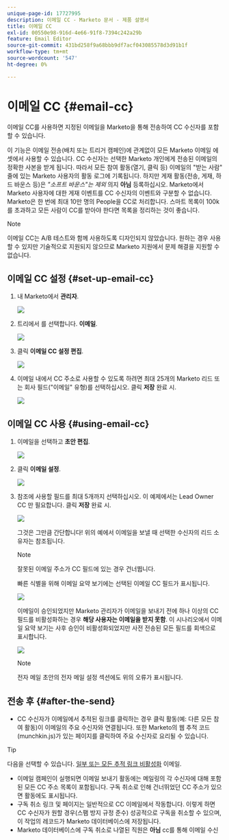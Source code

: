 ```yaml
---
unique-page-id: 17727995
description: 이메일 CC - Marketo 문서 - 제품 설명서
title: 이메일 CC
exl-id: 00550e98-916d-4e66-91f8-7394c242a29b
feature: Email Editor
source-git-commit: 431bd258f9a68bbb9df7acf043085578d3d91b1f
workflow-type: tm+mt
source-wordcount: '547'
ht-degree: 0%

---
```


# 이메일 CC {#email-cc}

이메일 CC를 사용하면 지정된 이메일을 Marketo을 통해 전송하여 CC 수신자를 포함할 수 있습니다.

이 기능은 이메일 전송(배치 또는 트리거 캠페인)에 관계없이 모든 Marketo 이메일 에셋에서 사용할 수 있습니다. CC 수신자는 선택한 Marketo 개인에게 전송된 이메일의 정확한 사본을 받게 됩니다. 따라서 모든 참여 활동(열기, 클릭 등) 이메일의 &quot;받는 사람&quot; 줄에 있는 Marketo 사용자의 활동 로그에 기록됩니다. 하지만 게재 활동(전송, 게재, 하드 바운스 등)은 _&quot;소프트 바운스&quot;는 제외_ 의지 **아님** 등록하십시오. Marketo에서 Marketo 사용자에 대한 게재 이벤트를 CC 수신자의 이벤트와 구분할 수 없습니다. Marketo은 한 번에 최대 10만 명의 People을 CC로 처리합니다. 스마트 목록이 100k를 초과하고 모든 사람이 CC를 받아야 한다면 목록을 정리하는 것이 좋습니다.

>[!NOTE]
>
>이메일 CC는 A/B 테스트와 함께 사용하도록 디자인되지 않았습니다. 원하는 경우 사용할 수 있지만 기술적으로 지원되지 않으므로 Marketo 지원에서 문제 해결을 지원할 수 없습니다.

## 이메일 CC 설정 {#set-up-email-cc}

1. 내 Marketo에서 **관리자**.

   ![](assets/one.png)

1. 트리에서 를 선택합니다. **이메일**.

   ![](assets/two.png)

1. 클릭 **이메일 CC 설정 편집**.

   ![](assets/three.png)

1. 이메일 내에서 CC 주소로 사용할 수 있도록 하려면 최대 25개의 Marketo 리드 또는 회사 필드(&quot;이메일&quot; 유형)를 선택하십시오. 클릭 **저장** 완료 시.

   ![](assets/four.png)

## 이메일 CC 사용 {#using-email-cc}

1. 이메일을 선택하고 **초안 편집**.

   ![](assets/five.png)

1. 클릭 **이메일 설정**.

   ![](assets/six.png)

1. 참조에 사용할 필드를 최대 5개까지 선택하십시오. 이 예제에서는 Lead Owner CC 만 필요합니다. 클릭 **저장** 완료 시.

   ![](assets/seven.png)

   그것은 그만큼 간단합니다! 위의 예에서 이메일을 보낼 때 선택한 수신자의 리드 소유자는 참조됩니다.

   >[!NOTE]
   >
   >잘못된 이메일 주소가 CC 필드에 있는 경우 건너뜁니다.

   빠른 식별을 위해 이메일 요약 보기에는 선택된 이메일 CC 필드가 표시됩니다.

   ![](assets/eight.png)

   이메일이 승인되었지만 Marketo 관리자가 이메일을 보내기 전에 하나 이상의 CC 필드를 비활성화하는 경우 **해당 사용자는 이메일을 받지 못함**. 이 시나리오에서 이메일 요약 보기는 사후 승인이 비활성화되었지만 사전 전송된 모든 필드를 회색으로 표시합니다.

   ![](assets/removal.png)

   >[!NOTE]
   >
   >전자 메일 초안의 전자 메일 설정 섹션에도 위의 오류가 표시됩니다.

## 전송 후 {#after-the-send}

* CC 수신자가 이메일에서 추적된 링크를 클릭하는 경우 클릭 활동(예: 다른 모든 참여 활동)이 이메일의 주요 수신자와 연결됩니다. 또한 Marketo의 웹 추적 코드(munchkin.js)가 있는 페이지를 클릭하여 주요 수신자로 요리될 수 있습니다.

>[!TIP]
>
>다음을 선택할 수 있습니다. [일부 또는 모든 추적 링크 비활성화](/help/marketo/product-docs/email-marketing/general/functions-in-the-editor/disable-tracking-for-an-email-link.md) 이메일.

* 이메일 캠페인이 실행되면 이메일 보내기 활동에는 메일링의 각 수신자에 대해 포함된 모든 CC 주소 목록이 포함됩니다. 구독 취소로 인해 건너뛰었던 CC 주소가 있으면 활동에도 표시됩니다.
* 구독 취소 링크 및 페이지는 일반적으로 CC 이메일에서 작동합니다. 이렇게 하면 CC 수신자가 원할 경우(스팸 방지 규정 준수) 성공적으로 구독을 취소할 수 있으며, 이 작업의 레코드가 Marketo 데이터베이스에 저장됩니다.
* Marketo 데이터베이스에 구독 취소로 나열된 직원은 **아님** cc를 통해 이메일 수신
